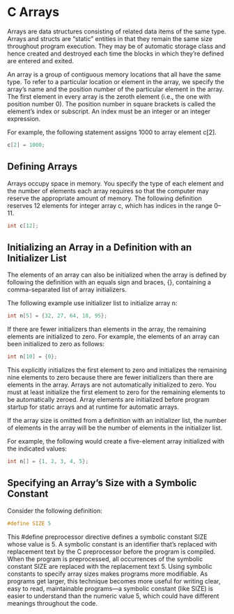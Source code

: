 # C Arrays

Arrays are data structures consisting of related data items of the same type. Arrays and structs are “static” entities in that they remain the same size throughout program execution. They may be of automatic storage class and hence created and destroyed each time the blocks in which they’re defined are entered and exited.

An array is a group of contiguous memory locations that all have the same type. To refer to a particular location or element in the array, we specify the array’s name and the position number of the particular element in the array. The first element in every array is the zeroth element (i.e., the one with position number 0).  The position number in square brackets is called the element’s index or subscript. An
index must be an integer or an integer expression. 

For example, the following statement assigns 1000 to array element c[2].

```c
c[2] = 1000;
```

## Defining Arrays

Arrays occupy space in memory. You specify the type of each element and the number of elements each array requires so that the computer may reserve the appropriate amount of memory. The following definition reserves 12 elements for integer array c, which has indices in the range 0–11.

```c
int c[12];
```

## Initializing an Array in a Definition with an Initializer List

The elements of an array can also be initialized when the array is defined by following the definition with an equals sign and braces, {}, containing a comma-separated list of array initializers.

The following example use initializer list to initialize array n:

```c
int n[5] = {32, 27, 64, 18, 95};
```

If there are fewer initializers than elements in the array, the remaining elements are initialized to zero. For example, the elements of an array can been initialized to zero as follows:

```c
int n[10] = {0};
```

This explicitly initializes the first element to zero and initializes the remaining nine elements to zero because there are fewer initializers than there are elements in the array. Arrays are not automatically initialized to zero. You must at least initialize the first element to zero for the remaining elements to be automatically zeroed. Array elements are initialized before program startup for static arrays and at runtime for automatic arrays.

If the array size is omitted from a definition with an initializer list, the number of elements in the array will be the number of elements in the initializer list. 

For example, the following would create a five-element array initialized with the indicated values:

```c
int n[] = {1, 2, 3, 4, 5};
```

## Specifying an Array’s Size with a Symbolic Constant

Consider the following definition:

```c
#define SIZE 5
```

This #define preprocessor directive defines a symbolic constant SIZE whose value is 5. A symbolic constant is an identifier that’s replaced with replacement text by the C preprocessor before the program is compiled. When the program is preprocessed, all occurrences of the symbolic constant SIZE are replaced with the replacement text 5. Using symbolic constants to specify array sizes makes programs more
modifiable.  As programs get larger, this technique becomes more useful for writing clear, easy to read, maintainable programs—a symbolic constant (like SIZE) is easier to understand than the numeric value 5, which could have different meanings throughout the code.

